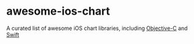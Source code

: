 # awesome-ios-chart

A curated list of awesome iOS chart libraries, including [Objective-C](./Objective-C.md) and [Swift](./Swift.md)

